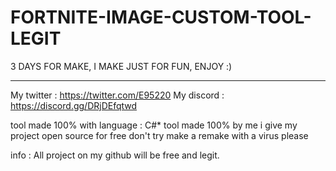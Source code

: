 # FORTNITE-IMAGE-CUSTOM-TOOL-LEGIT
3 DAYS FOR MAKE, I MAKE JUST FOR FUN, ENJOY :)



------------------------------------------------------
My twitter : https://twitter.com/E95220
My discord : https://discord.gg/DRjDEfqtwd


tool made 100% with language : C#*
tool made 100% by me
i give my project open source for free
don't try make a remake with a virus please



info :
All project on my github will be free and legit.
